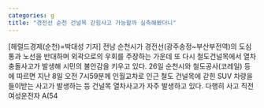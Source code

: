 ```yaml
---
categories: g
title: "경전선 순천 건널목 갇힘사고 가능할까 실측해봤더니"
---
```

[헤럴드경제(순천)=박대성 기자] 전남 순천시가 경전선(광주송정~부산부전역)의 도심통과 노선을 반대하며 외곽으로의 우회를 주장하는 가운데 또 다시 철도건널목에서 열차 충돌사고가 발생해 시민의 불안감을 키우고 있다.  26일 순천시와 철도공사(코레일) 등에 따르면 지난 8일 오전 7시59분께 인월교차로 인근 철도 건널목에 갇힌 SUV 차량을 들이받는 사고가 발생하는 등 건널목 열차사고가 자주 발생하고 있다.  다행히 사고 직전 여성운전자 A(54